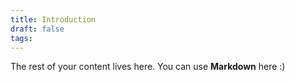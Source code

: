 ```yaml
---
title: Introduction
draft: false
tags:
---
```

 
The rest of your content lives here. You can use **Markdown** here :)